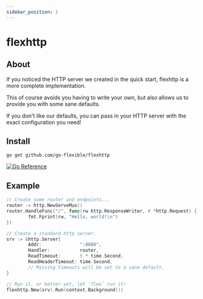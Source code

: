 ```yaml
---
sidebar_position: 1
---
```


# flexhttp

## About

If you noticed the HTTP server we created in the quick start, flexhttp is a more complete implementation.

This of course avoids you having to write your own, but also allows us to provide you with some sane defaults.

If you don't like our defaults, you can pass in your HTTP server with the exact configuration you need!

## Install

```shell
go get github.com/go-flexible/flexhttp
```

[![Go Reference](https://pkg.go.dev/badge/github.com/go-flexible/flexhttp.svg)](https://pkg.go.dev/github.com/go-flexible/flexhttp)

## Example

```go
// Create some router and endpoints...
router := http.NewServeMux()
router.HandleFunc("/", func(rw http.ResponseWriter, r *http.Request) {
        fmt.Fprint(rw, "Hello, world!\n")
})

// Create a standard http server.
srv := &http.Server{
        Addr:              ":8080",
        Handler:           router,
        ReadTimeout:       5 * time.Second, 
        ReadHeaderTimeout: time.Second,
        // Missing timeouts will be set to a sane default.
}

// Run it, or better yet, let `flex` run it!
flexhttp.New(srv).Run(context.Background())
```